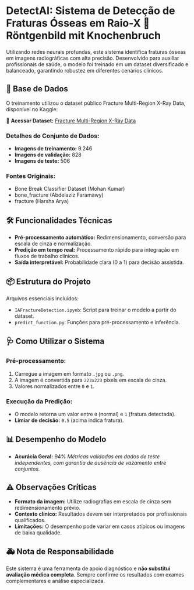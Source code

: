 # DetectAI: Sistema de Detecção de Fraturas Ósseas em Raio-X 🦴 Röntgenbild mit Knochenbruch

Utilizando redes neurais profundas, este sistema identifica fraturas ósseas em imagens radiográficas com alta precisão. Desenvolvido para auxiliar profissionais de saúde, o modelo foi treinado em um dataset diversificado e balanceado, garantindo robustez em diferentes cenários clínicos.

## 📁 Base de Dados

O treinamento utilizou o dataset público Fracture Multi-Region X-Ray Data, disponível no Kaggle:

🔗 **Acessar Dataset:** [Fracture Multi-Region X-Ray Data](https://www.kaggle.com/datasets/bmadushanirodrigo/fracture-multi-region-x-ray-data)

### Detalhes do Conjunto de Dados:
* **Imagens de treinamento:** 9.246
* **Imagens de validação:** 828
* **Imagens de teste:** 506

### Fontes Originais:
* Bone Break Classifier Dataset (Mohan Kumar)
* bone_fracture (Abdelaziz Faramawy)
* fracture (Harsha Arya)

## 🛠 Funcionalidades Técnicas

* **Pré-processamento automático:** Redimensionamento, conversão para escala de cinza e normalização.
* **Predição em tempo real:** Processamento rápido para integração em fluxos de trabalho clínicos.
* **Saída interpretável:** Probabilidade clara (0 a 1) para decisão assistida.

## 📦 Estrutura do Projeto

Arquivos essenciais incluídos:

* `IAFractureDetection.ipynb`: Script para treinar o modelo a partir do dataset.
* `predict_function.py`: Funções para pré-processamento e inferência.

## 🩺 Como Utilizar o Sistema

### Pré-processamento:
1.  Carregue a imagem em formato `.jpg` ou `.png`.
2.  A imagem é convertida para `223x223` pixels em escala de cinza.
3.  Valores normalizados entre `0` e `1`.

### Execução da Predição:
* O modelo retorna um valor entre `0` (normal) e `1` (fratura detectada).
* **Limiar de decisão:** `0.5` (acima indica fratura).

## 📊 Desempenho do Modelo

* **Acurácia Geral:** 94%
    *Métricas validadas em dados de teste independentes, com garantia de ausência de vazamento entre conjuntos.*

## ⚠ Observações Críticas

* **Formato da imagem:** Utilize radiografias em escala de cinza sem redimensionamento prévio.
* **Contexto clínico:** Resultados devem ser interpretados por profissionais qualificados.
* **Limitações:** O desempenho pode variar em casos atípicos ou imagens de baixa qualidade.

## 🚑 Nota de Responsabilidade

Este sistema é uma ferramenta de apoio diagnóstico e **não substitui avaliação médica completa**. Sempre confirme os resultados com exames complementares e análise especializada.
